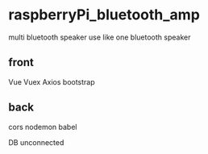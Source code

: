 # raspberryPi_bluetooth_amp
multi bluetooth speaker use like one bluetooth speaker 


## front
Vue Vuex Axios
bootstrap

## back
cors nodemon babel

DB unconnected
